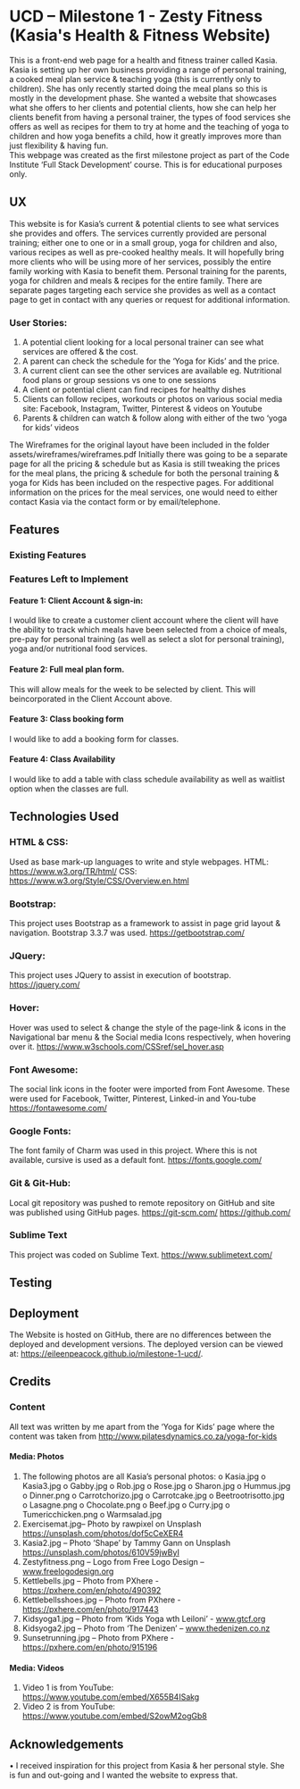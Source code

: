 # UCD – Milestone 1 - Zesty Fitness (Kasia's Health & Fitness Website)

This is a front-end web page for a health and fitness trainer called Kasia.  Kasia is setting up her own business providing a range of personal training, a cooked meal plan service & teaching yoga (this is currently only to children).  She has only recently started doing the meal plans so this is mostly in the development phase. 
She wanted a website that showcases what she offers to her clients and potential clients, how she can help her clients benefit from having a personal trainer, the types of food services she offers as well as recipes for them to try at home and the teaching of yoga to children and how  yoga benefits a child, how it greatly improves more than just flexibility & having fun.  
This webpage was created as the first milestone project as part of the Code Institute ‘Full Stack Development’ course.  This is for educational purposes only.

## UX

This website is for Kasia’s current & potential clients to see what services she provides and offers. The services currently provided are personal training; either one to one or in a small group, yoga for children and also, various recipes as well as pre-cooked healthy meals. 
It will hopefully bring more clients who will be using more of her services, possibly the entire family working with Kasia to benefit them.  Personal training for the parents, yoga for children and meals & recipes for the entire family. 
There are separate pages targeting each service she provides as well as a contact page to get in contact with any queries or request for additional information.  

### User Stories:

1.	A potential client looking for a local personal trainer can see what services are offered & the cost.
2.	A parent can check the schedule for the ‘Yoga for Kids’ and the price.  
3.	A current client can see the other services are available eg. Nutritional food plans or group sessions vs one to one sessions
4.	A client or potential client can find recipes for healthy dishes
5.  Clients can follow recipes, workouts or photos on various social media site: Facebook, Instagram, Twitter, Pinterest & videos on Youtube
6.	Parents & children can watch & follow along with either of the two ‘yoga for kids’ videos

The Wireframes for the original layout have been included in the folder assets/wireframes/wireframes.pdf
Initially there was going to be a separate page for all the pricing & schedule but as Kasia is still tweaking the prices for the meal plans, the pricing & schedule for both the personal training & yoga for Kids has been included on the respective pages.  For additional information on the prices for the meal services, one would need to either contact Kasia via the contact form or by email/telephone.  

## Features

### Existing Features

### Features Left to Implement

#### Feature 1:	Client Account & sign-in: 
I would like to create a customer client account where the client will have the ability to track which meals have been selected from a choice of meals, pre-pay for personal training (as well as select a slot for personal training), yoga and/or nutritional food services.

#### Feature 2: Full meal plan form.  
This will allow meals for the week to be selected by client.  This will beincorporated in the Client Account above.

#### Feature 3: Class booking form
I would like to add a booking form for classes.  

#### Feature 4: Class Availability 
I would like to add a table with class schedule availability as well as waitlist option when the classes are full.  

## Technologies Used

### HTML & CSS: 
Used as base mark-up languages to write and style webpages. 
HTML: https://www.w3.org/TR/html/ 
CSS: https://www.w3.org/Style/CSS/Overview.en.html 

### Bootstrap: 
This project uses Bootstrap as a framework to assist in page grid layout & navigation.  Bootstrap 3.3.7 was used.
https://getbootstrap.com/

### JQuery: 
This project uses JQuery to assist in execution of bootstrap. 
https://jquery.com/

### Hover: 
Hover was used to select & change the style of the page-link & icons in the Navigational bar menu & the Social media Icons respectively, when hovering over it.
https://www.w3schools.com/CSSref/sel_hover.asp

### Font Awesome: 
The social link icons in the footer were imported from Font Awesome.  These were used for Facebook, Twitter, Pinterest, Linked-in and You-tube 
https://fontawesome.com/

### Google Fonts:  
The font family of Charm was used in this project.  Where this is not available, cursive is used as a default font.
https://fonts.google.com/

### Git & Git-Hub: 
Local git repository was pushed to remote repository on GitHub and site was published using GitHub pages. 
https://git-scm.com/ 
https://github.com/

### Sublime Text
This project was coded on Sublime Text. 
https://www.sublimetext.com/

## Testing

## Deployment
The Website is hosted on GitHub, there are no differences between the deployed and development versions.
The deployed version can be viewed at: https://eileenpeacock.github.io/milestone-1-ucd/.

## Credits

### Content
All text was written by me apart from the ‘Yoga for Kids’ page where the content was taken from http://www.pilatesdynamics.co.za/yoga-for-kids

#### Media: Photos
1.	The following photos are all Kasia’s personal photos: 
	o	Kasia.jpg
	o	Kasia3.jpg
	o	Gabby.jpg
	o	Rob.jpg
	o	Rose.jpg
	o	Sharon.jpg
	o	Hummus.jpg
	o	Dinner.png
	o	Carrotchorizo.jpg
	o	Carrotcake.jpg
	o	Beetrootrisotto.jpg
	o	Lasagne.png
	o	Chocolate.png
	o	Beef.jpg
	o	Curry.jpg
	o	Tumericchicken.png
	o	Warmsalad.jpg
2.	Exercisemat.jpg– Photo by rawpixel on Unsplash https://unsplash.com/photos/dof5cCeXER4
3.	Kasia2.jpg – Photo ‘Shape’ by Tammy Gann on Unsplash https://unsplash.com/photos/610V59jwByI
4.	Zestyfitness.png – Logo from Free Logo Design – www.freelogodesign.org
5.	Kettlebells.jpg – Photo from PXhere - https://pxhere.com/en/photo/490392
6.	Kettlebellsshoes.jpg – Photo from PXhere - https://pxhere.com/en/photo/917443
7.	Kidsyoga1.jpg – Photo from ‘Kids Yoga wth Leiloni’ - www.gtcf.org
8.	Kidsyoga2.jpg – Photo from ‘The Denizen’ – www.thedenizen.co.nz
9.	Sunsetrunning.jpg – Photo from PXhere - https://pxhere.com/en/photo/915196

#### Media: Videos
1.	Video 1 is from YouTube: https://www.youtube.com/embed/X655B4ISakg
2.	Video 2 is from YouTube: https://www.youtube.com/embed/S2owM2ogGb8

## Acknowledgements
•	I received inspiration for this project from Kasia & her personal style.  She is fun and out-going and I wanted the website to express that.  



